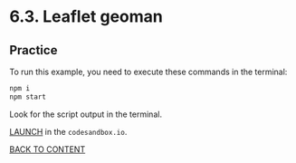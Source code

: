 # 6.3. Leaflet geoman

## Practice

To run this example, you need to execute these commands in the terminal:

```bash
npm i
npm start
```

Look for the script output in the terminal.

[LAUNCH](https://githubbox.com/nextgis/ngf-tutorial/tree/master/tutorials/6_3_no_map_ngw_orm) in the `codesandbox.io`.

[BACK TO CONTENT](../../README.md)
